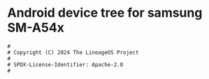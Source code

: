 
# Android device tree for samsung SM-A54x

```
#
# Copyright (C) 2024 The LineageOS Project
#
# SPDX-License-Identifier: Apache-2.0
#

```
